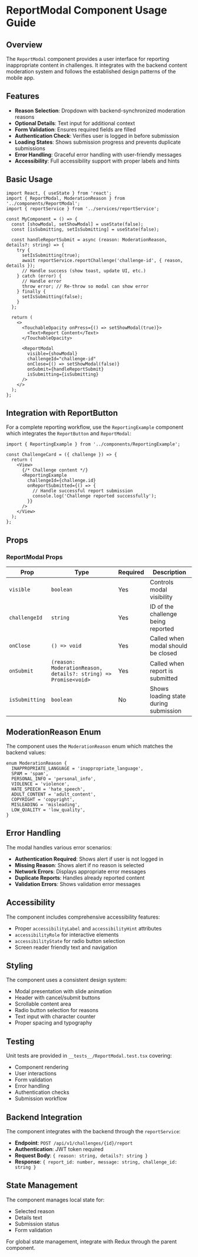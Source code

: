 # ReportModal Component Usage Guide

## Overview

The `ReportModal` component provides a user interface for reporting inappropriate content in challenges. It integrates with the backend content moderation system and follows the established design patterns of the mobile app.

## Features

- **Reason Selection**: Dropdown with backend-synchronized moderation reasons
- **Optional Details**: Text input for additional context
- **Form Validation**: Ensures required fields are filled
- **Authentication Check**: Verifies user is logged in before submission
- **Loading States**: Shows submission progress and prevents duplicate submissions
- **Error Handling**: Graceful error handling with user-friendly messages
- **Accessibility**: Full accessibility support with proper labels and hints

## Basic Usage

```tsx
import React, { useState } from 'react';
import { ReportModal, ModerationReason } from '../components/ReportModal';
import { reportService } from '../services/reportService';

const MyComponent = () => {
  const [showModal, setShowModal] = useState(false);
  const [isSubmitting, setIsSubmitting] = useState(false);

  const handleReportSubmit = async (reason: ModerationReason, details?: string) => {
    try {
      setIsSubmitting(true);
      await reportService.reportChallenge('challenge-id', { reason, details });
      // Handle success (show toast, update UI, etc.)
    } catch (error) {
      // Handle error
      throw error; // Re-throw so modal can show error
    } finally {
      setIsSubmitting(false);
    }
  };

  return (
    <>
      <TouchableOpacity onPress={() => setShowModal(true)}>
        <Text>Report Content</Text>
      </TouchableOpacity>
      
      <ReportModal
        visible={showModal}
        challengeId="challenge-id"
        onClose={() => setShowModal(false)}
        onSubmit={handleReportSubmit}
        isSubmitting={isSubmitting}
      />
    </>
  );
};
```

## Integration with ReportButton

For a complete reporting workflow, use the `ReportingExample` component which integrates the `ReportButton` and `ReportModal`:

```tsx
import { ReportingExample } from '../components/ReportingExample';

const ChallengeCard = ({ challenge }) => {
  return (
    <View>
      {/* Challenge content */}
      <ReportingExample 
        challengeId={challenge.id}
        onReportSubmitted={() => {
          // Handle successful report submission
          console.log('Challenge reported successfully');
        }}
      />
    </View>
  );
};
```

## Props

### ReportModal Props

| Prop | Type | Required | Description |
|------|------|----------|-------------|
| `visible` | `boolean` | Yes | Controls modal visibility |
| `challengeId` | `string` | Yes | ID of the challenge being reported |
| `onClose` | `() => void` | Yes | Called when modal should be closed |
| `onSubmit` | `(reason: ModerationReason, details?: string) => Promise<void>` | Yes | Called when report is submitted |
| `isSubmitting` | `boolean` | No | Shows loading state during submission |

## ModerationReason Enum

The component uses the `ModerationReason` enum which matches the backend values:

```tsx
enum ModerationReason {
  INAPPROPRIATE_LANGUAGE = 'inappropriate_language',
  SPAM = 'spam',
  PERSONAL_INFO = 'personal_info',
  VIOLENCE = 'violence',
  HATE_SPEECH = 'hate_speech',
  ADULT_CONTENT = 'adult_content',
  COPYRIGHT = 'copyright',
  MISLEADING = 'misleading',
  LOW_QUALITY = 'low_quality',
}
```

## Error Handling

The modal handles various error scenarios:

- **Authentication Required**: Shows alert if user is not logged in
- **Missing Reason**: Shows alert if no reason is selected
- **Network Errors**: Displays appropriate error messages
- **Duplicate Reports**: Handles already reported content
- **Validation Errors**: Shows validation error messages

## Accessibility

The component includes comprehensive accessibility features:

- Proper `accessibilityLabel` and `accessibilityHint` attributes
- `accessibilityRole` for interactive elements
- `accessibilityState` for radio button selection
- Screen reader friendly text and navigation

## Styling

The component uses a consistent design system:

- Modal presentation with slide animation
- Header with cancel/submit buttons
- Scrollable content area
- Radio button selection for reasons
- Text input with character counter
- Proper spacing and typography

## Testing

Unit tests are provided in `__tests__/ReportModal.test.tsx` covering:

- Component rendering
- User interactions
- Form validation
- Error handling
- Authentication checks
- Submission workflow

## Backend Integration

The component integrates with the backend through the `reportService`:

- **Endpoint**: `POST /api/v1/challenges/{id}/report`
- **Authentication**: JWT token required
- **Request Body**: `{ reason: string, details?: string }`
- **Response**: `{ report_id: number, message: string, challenge_id: string }`

## State Management

The component manages local state for:

- Selected reason
- Details text
- Submission status
- Form validation

For global state management, integrate with Redux through the parent component.